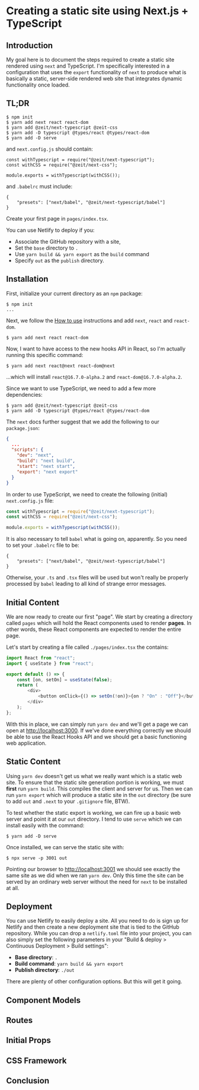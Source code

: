 # Creating a static site using Next.js + TypeScript

## Introduction

My goal here is to document the steps required to create a static site rendered
using `next` and TypeScript. I'm specifically interested in a configuration that uses the
`export` functionality of `next` to produce what is basically a static,
server-side rendered web site that integrates dynamic functionality once loaded.

## TL;DR

```
$ npm init
$ yarn add next react react-dom
$ yarn add @zeit/next-typescript @zeit-css
$ yarn add -D typescript @types/react @types/react-dom
$ yarn add -D serve
```

and `next.config.js` should contain:

```
const withTypescript = require("@zeit/next-typescript");
const withCSS = require("@zeit/next-css");

module.exports = withTypescript(withCSS());
```

and `.babelrc` must include:

```
{
    "presets": ["next/babel", "@zeit/next-typescript/babel"]
}
```

Create your first page in `pages/index.tsx`.

You can use Netlify to deploy if you:

-   Associate the GitHub repository with a site,
-   Set the `base` directory to `.`
-   Use `yarn build && yarn export` as the `build` command
-   Specify `out` as the `publish` directory.

## Installation

First, initialize your current directory as an `npm` package:

```
$ npm init
...
```

Next, we follow the [How to use](https://nextjs.org/docs/) instructions and
add `next`, `react` and `react-dom`.

```
$ yarn add next react react-dom
```

Now, I want to have access to the new hooks API in React, so I'm actually
running this specific command:

```
$ yarn add next react@next react-dom@next
```

...which will install `react@16.7.0-alpha.2` and `react-dom@16.7.0-alpha.2`.

Since we want to use TypeScript, we need to add a few more dependencies:

```
$ yarn add @zeit/next-typescript @zeit-css
$ yarn add -D typescript @types/react @types/react-dom
```

The `next` docs further suggest that we add the following to our `package.json`:

```json
{
  ...
  "scripts": {
    "dev": "next",
    "build": "next build",
    "start": "next start",
    "export": "next export"
  }
}
```

In order to use TypeScript, we need to create the following (initial)
`next.config.js` file:

```javascript
const withTypescript = require("@zeit/next-typescript");
const withCSS = require("@zeit/next-css");

module.exports = withTypescript(withCSS());
```

It is also necessary to tell `babel` what is going on, apparently. So you need
to set your `.babelrc` file to be:

```
{
    "presets": ["next/babel", "@zeit/next-typescript/babel"]
}
```

Otherwise, your `.ts` and `.tsx` files will be used but won't really be properly
processed by `babel` leading to all kind of strange error messages.

## Initial Content

We are now ready to create our first "page". We start by creating a directory
called `pages` which will hold the React components used to render **pages**.
In other words, these React components are expected to render the entire page.

Let's start by creating a file called `./pages/index.tsx` the contains:

```javascript
import React from "react";
import { useState } from "react";

export default () => {
    const [on, setOn] = useState(false);
    return (
        <div>
            <button onClick={() => setOn(!on)}>{on ? "On" : "Off"}</button>
        </div>
    );
};
```

With this in place, we can simply run `yarn dev` and we'll get a page we can
open at [http://localhost:3000](http://localhost:3000). If we've done
everything correctly we should be able to use the React Hooks API and we should
get a basic functioning web application.

## Static Content

Using `yarn dev` doesn't get us what we really want which is a static web site.
To ensure that the static site generation portion is working, we must **first**
run `yarn build`. This compiles the client and server for us. Then we can run
`yarn export` which will produce a static site in the `out` directory (be sure
to add `out` and `.next` to your `.gitignore` file, BTW).

To test whether the static export is working, we can fire up a basic web server
and point it at our `out` directory. I tend to use `serve` which we can install
easily with the command:

```
$ yarn add -D serve
```

Once installed, we can serve the static site with:

```
$ npx serve -p 3001 out
```

Pointing our browser to [http://localhost:3001](http://localhost:30001) we
should see exactly the same site as we did when we ran `yarn dev`. Only this
time the site can be served by an ordinary web server without the need for
`next` to be installed at all.

## Deployment

You can use Netlify to easily deploy a site. All you need to do is sign up for
Netlify and then create a new deployment site that is tied to the GitHub
repository. While you can drop a `netlify.toml` file into your project, you can
also simply set the following parameters in your "Build & deploy > Continuous
Deployment > Build settings":

-   **Base directory**: `.`
-   **Build command**: `yarn build && yarn export`
-   **Publish directory**: `./out`

There are plenty of other configuration options. But this will get it going.

## Component Models

## Routes

## Initial Props

## CSS Framework

## Conclusion
